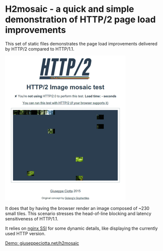 # H2mosaic - a quick and simple demonstration of HTTP/2 page load improvements

This set of static files demonstrates the page load improvements
delivered by HTTP/2 compared to HTTP/1.1.

![h2mosaic screenshot](h2mosaic.gif)

It does that by having the browser render an image composed of ~230
small tiles. This scenario stresses the head-of-line blocking and
latency sensitiveness of HTTP/1.1.

It relies on
[nginx SSI](http://nginx.org/en/docs/http/ngx_http_ssi_module.html)
for some dynamic details, like displaying the currently used HTTP
version.

[Demo: giuseppeciotta.net/h2mosaic](https://giuseppeciotta.net/h2mosaic/)


